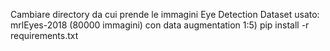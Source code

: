 Cambiare directory da cui prende le immagini
Eye Detection
Dataset usato: mrlEyes-2018 (80000 immagini) con data augmentation 1:5)
pip install -r requirements.txt
